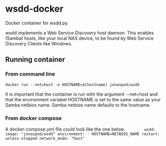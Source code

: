 # wsdd-docker
Docker container for wsdd.py. 

wsdd implements a Web Service Discovery host daemon. This enables (Samba) hosts, like your local NAS device, to be found by Web Service Discovery Clients like Windows.

## Running container
### From command line
`docker run --net=host -e HOSTNAME=$(hostname) jonasped/wsdd`

It is important that the container is run with the argument --net=host and that the environment variabel HOSTNAME is set to the same value as your Samba netbios name. Samba netbios name defaults to the hostname. 

### From docker compose
A docker-compose.yml file could look like the one below. 
`        wsdd:
                image: "jonasped/wsdd"
                environment:
                        - HOSTNAME=NETBIOS_NAME
                restart: unless-stopped
                network_mode: "host"`
